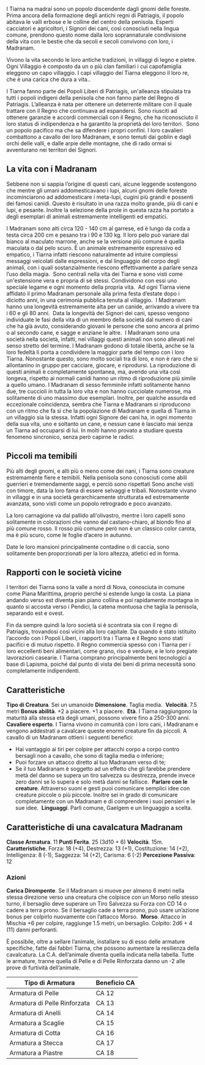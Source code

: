 I Tiarna na madraí sono un popolo discendente dagli gnomi delle foreste. Prima ancora della formazione degli antichi regni di Patriagis, il popolo abitava le valli erbose e le colline del centro della penisola. Esperti cacciatori e agricoltori, i Signori dei cani, così conosciuti nella lingua comune, prendono questo nome dalla loro soprannaturale condivisione della vita con le bestie che da secoli e secoli convivono con loro, i Madranam. 

Vivono la vita secondo le loro antiche tradizioni, in villaggi di legno e pietre. Ogni Villaggio è composto da un o più clan familiari i cui capofamiglia eleggono un capo villaggio. I capi villaggio dei Tiarna eleggono il loro re, che è una carica che dura a vita.. 

I Tiarna fanno parte dei Popoli Liberi di Patriagis, un'alleanza stipulata tra tutti i popoli indigeni della penisola che non fanno parte del Regno di Patriagis. L’alleanza è nata per ottenere un deterrente militare con il quale trattare con il Regno che continuava ad espandersi. Sono riusciti ad ottenere garanzie e accordi commerciali con il Regno, che ha riconosciuto il loro status di indipendenza e ha garantito la proprietà dei loro territori. 
Sono un popolo pacifico ma che sa difendere i propri confini. I loro cavalieri combattono a cavallo dei loro Madranam, e sono temuti dai goblin e dagli orchi delle valli, e dalle arpie delle montagne, che di rado ormai si avventurano nei territori dei Signori. 

## La vita con i Madranam

Sebbene non si sappia l’origine di questi cani, alcune leggende sostengono che mentre gli umani addomesticavano i lupi, alcuni gnomi delle foreste incominciarono ad addomesticare i meta-lupi, cugini più grandi e possenti dei famosi canidi. Questo è risultato in una razza molto grande, più di cani e lupi, e pesante. Inoltre la selezione della prole in questa razza ha portato a degli esemplari di animali estremamente intelligenti ed empatici.

I Madranam sono alti circa 120 - 140 cm al garrese, ed è lungo da coda a testa circa 200 cm e pesano tra i 90 e 130 kg.
Il loro pelo può variare dal bianco al maculato marrone, anche se la versione più comune è quella maculata o dal pelo scuro. È un animale estremamente espressivo ed empatico, i Tiarna infatti riescono naturalmente ad intuire complessi messaggi veicolati dalle espressioni, e dal linguaggio del corpo degli animali, con i quali sostanzialmente riescono effettivamente a parlare senza l’uso della magia. 
Sono centrali nella vita dei Tiarna e sono visti come un'estensione vera e propria di sé stessi. Condividono con essi uno speciale legame e ogni momento della propria vita.  Ad ogni Tiarna viene affidato il primo Madranam personale alla prima festa d’estate dopo i diciotto anni, in una cerimonia pubblica tenuta al villaggio. 
I Madranam hanno una longevità estremamente alta per un canide, arrivando a vivere tra i 60 e gli 80 anni.  Data la longevità dei Signori dei cani, spesso vengono individuate le fasi della vita di un membro della società dal numero di cani che ha già avuto, considerando giovani le persone che sono ancora al primo o al secondo cane, e sagge e anziane le altre. 
I Madranam sono una società nella società, infatti, nei villaggi questi animali non sono allevati nel senso stretto del termine. I Madranam godono di totale libertà, anche se la loro fedeltà li porta a condividere la maggior parte del tempo con i loro Tiarna. Nonostante questo, sono molto sociali tra di loro, e non è raro che si allontanino in gruppo per cacciare, giocare, e riprodursi. La riproduzione di questi animali è completamente spontanea, ma, avendo una vita così longeva, rispetto ai normali canidi hanno un ritmo di riproduzione più simile a quello umano. I Madranam di sesso femminile infatti solitamente hanno due, tre cuccioli in tutta la loro vita e non hanno cucciolate numerose, ma solitamente di uno massimo due esemplari. Inoltre, per qualche assurda ed eccezionale coincidenza, sembra che Tiarna e Madranam si riproducono con un ritmo che fa sì che la popolazione di Madranam e quella di Tiarna in un villaggio sia la stessa. Infatti ogni Signore dei cani ha, in ogni momento della sua vita, uno e soltanto un cane, e nessun cane è lasciato mai senza un Tiarna ad occuparsi di lui. In molti hanno provato a studiare questa fenomeno sincronico, senza però capirne le radici. 

## Piccoli ma temibili

Più alti degli gnomi, e alti più o meno come dei nani, i Tiarna sono creature estremamente fiere e temibili. Nella penisola sono conosciuti come abili guerrieri e tremendamente saggi, e perciò sono rispettati Sono anche visti con timore, data la loro fama di essere selvaggi e tribali. Nonostante vivano in villaggi e in una società gerarchicamente strutturata ed estremamente avanzata, sono visti come un popolo retrogrado e poco avanzato. 

La loro carnagione va dal pallido all'olivastro, mentre i loro capelli sono solitamente in colorazioni che vanno dal castano-chiaro, al biondo fino al più comune rosso. Il rosso più comune però non è un classico color carota, ma è più scuro, come le foglie d’acero in autunno. 

Date le loro mansioni principalmente contadine o di caccia, sono solitamente ben proporzionati per la loro altezza, atletici ed in forma.   

## Rapporti con le società vicine

I territori dei Tiarna sono la valle a nord di Nova, conosciuta in comune come Piana Marittima, proprio perché si estende lungo la costa. La piana andando verso est diventa pian piano collina e poi rapidamente montagna in quanto si accosta verso i Pendici, la catena montuosa che taglia la penisola, separando est e ovest. 

Fin da sempre quindi la loro società si è scontrata sia con il regno di Patriagis, trovandosi così vicini alla loro capitale. Da quando è stato istituito l’accordo con i Popoli Liberi, i rapporti tra i Tiarna e il Regno sono stati pacifici e di mutuo rispetto. Il Regno commercia spesso con i Tiarna per i loro eccellenti beni alimentari, come grano, riso e verdure, e le loro pregiate lavorazioni casearie. I Tiarna comprano principalmente beni tecnologici a base di Lapisma, poiché dal punto di vista dei beni di prima necessità sono completamente indipendenti.

## Caratteristiche

**Tipo di Creatura**. Sei un umanoide
**Dimensione**. Taglia media. 
**Velocità**. 7.5 metri
**Bonus abilità**. +2 a piacere. +1 a piacere. 
**Età**. I Tiarna raggiungono la maturità alla stessa età degli umani, possono vivere fino a 250-300 anni. 
**Cavaliere esperto**. I Tiarna vivono in comunità con i loro cani, i Madranam e vengono addestrati a cavalcare queste enormi creature fin da piccoli. A cavallo di un Madranam ottieni i seguenti benefici: 
- Hai vantaggio ai tiri per colpire per attacchi corpo a corpo contro bersagli non a cavallo, che sono di taglia media o inferiore;
- Puoi forzare un attacco diretto al tuo Madranam verso di te;
- Se il tuo Madranam è soggetto ad un effetto che gli farebbe prendere metà del danno se supera un tiro salvezza su destrezza, prende invece zero danni se lo supera e solo metà danni se fallisce. 
 **Parlare con le creature**. Attraverso suoni e gesti puoi comunicare semplici idee con creature piccole o più piccole. Inoltre sei in grado di comunicare completamente con un Madranam e di comprendere i suoi pensieri e le sue idee. 
**Linguaggi**. Parli comune, Gaelgem e un linguaggio a scelta. 

## Caratteristiche di una cavalcatura Madranam

**Classe Armatura**. 11
**Punti Ferita**. 25 (3d10 + 6)
**Velocità**. 15m. 
**Caratteristiche**. Forza: 18 (+4), Destrezza: 13 (+1), Costituzione: 14 (+2), Intelligenza: 8 (-1), Saggezza: 14 (+2), Carisma: 6 (-2)
**Percezione Passiva**: 12
### Azioni
**Carica Dirompente**. Se il Madranam si muove per almeno 6 metri nella stessa direzione verso una creatura che colpisce con un Morso nello stesso turno, il bersaglio deve superare un Tiro Salvezza su Forza con CD 14 o cadere a terra prono. Se il bersaglio cade a terra prono, può usare un’azione bonus per colpirlo nuovamente con l’attacco Morso. 
**Morso**. Attacco in Mischia +6 per colpire, raggiunge 1.5 metri, un bersaglio. Colpito: 2d6 + 4 (11) danni perforanti. 

È possibile, oltre a sellare l’animale, installare su di esso delle armature specifiche, fatte dai fabbri Tiarna, che possono aumentare la resilienza della cavalcatura. La C.A. dell’animale diventa quella indicata nella tabella. Tutte le armature, tranne quella di Pelle e di Pelle Rinforzata danno un -2 alle prove di furtività dell’animale. 

| Tipo di Armatura             | Beneficio CA |
| ---------------------------- | ------------ |
| Armatura di Pelle            | CA 12        |
| Armatura di Pelle Rinforzata | CA 13        |
| Armatura di Anelli           | CA 14        |
| Armatura a Scaglie           | CA 15        |
| Armatura di Cotta            | CA 16        |
| Armatura a Stecca            | CA 17        |
| Armatura a Piastre           | CA 18        |
